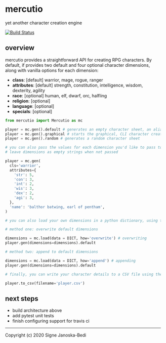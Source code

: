 # mercutio

yet another character creation engine

[![Build Status](https://travis-ci.org/signebedi/mercutio.svg?branch=master)](https://travis-ci.org/signebedi/mercutio)


## overview

mercutio provides a straightforward API for creating RPG characters. By default, if provides two default and four optional character dimensions, along with vanilla options for each dimension:

* **class**: [default] warrior, mage, rogue, ranger
* **attributes**: [default] strength, constitution, intelligence, wisdom, dexterity, agility
* **race**: [optional] human, elf, dwarf, orc, halfling
* **religion**: [optional] 
* **language**: [optional]
* **specials**: [optional] 

```python
from mercutio import Mercutio as mc

player = mc.gen().default # generates an empty character sheet, an alias for mercutio.gen() without passing args
player = mc.gen().graphical # starts the graphical, CLI character creation interface
player = mc.gen().random # generates a random character sheet

# you can also pass the values for each dimension you'd like to pass to the gen() method, which will
# leave dimensions as empty strings when not passed

player = mc.gen(
  cls='warrior',
  attributes={
    'str': 5,
    'con': 3,
    'int': 2,
    'wis': 3,
    'dex': 2,
    'agi': 3,
  },
  'name': 'balthor batwing, earl of pentham',
)

# you can also load your own dimensions in a python dictionary, using two methods

# method one: overwrite default dimensions

dimensions = mc.load(data = DICT, how='overwrite') # overwriting
player.gen(dimensions=dimensions).default

# method two: append to default dimensions

dimensions = mc.load(data = DICT, how='append') # appending
player.gen(dimensions=dimensions).default

# finally, you can write your character details to a CSV file using the to_csv() method

player.to_csv(filename='player.csv')
```
## next steps
* build architecture above
* add pytest unit tests
* finish configuring support for travis ci

---
Copyright (c) 2020 Signe Janoska-Bedi
